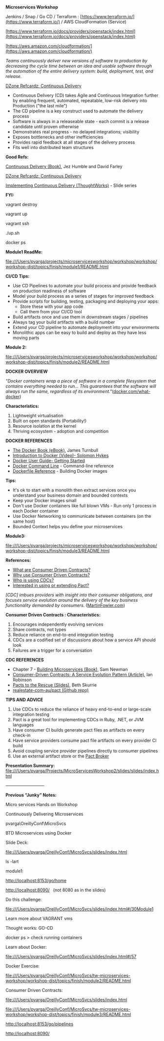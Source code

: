 
**Microservices Workshop**



Jenkins / Snap / Go CD / Terraform : [https://www.terraform.io/](https://www.terraform.io/) / AWS CloudFormation (Service)



[https://www.terraform.io/docs/providers/openstack/index.html](https://www.terraform.io/docs/providers/openstack/index.html)



[https://aws.amazon.com/cloudformation/](https://aws.amazon.com/cloudformation/)







*Teams continuously deliver new versions of software to production by decreasing the cycle time between an idea and usable software through the automation of the entire delivery system: build, deployment, test, and release.*

[DZone Refcardz: Continuous Delivery](http://refcardz.dzone.com/refcardz/continuous-delivery-patterns)



- Continuous Delivery (CD) takes Agile and Continuous Integration further by enabling frequent, automated, repeatable, low-risk delivery into Production ("the last mile")
- The CD pipeline is a key construct used to automate the delivery process
- Software is always in a releaseable state - each commit is a release candidate until proven otherwise
- Demonstrates real progress - no delayed integrations; visibility
- Exposes bottlenecks and other inefficiencies
- Provides rapid feedback at all stages of the delivery process
- Fits well into distributed team structures










**Good Refs:**

[Continuous Delivery (Book)](http://www.amazon.com/dp/0321601912), Jez Humble and David Farley

[DZone Refcardz: Continuous Delivery](http://refcardz.dzone.com/refcardz/continuous-delivery-patterns)

[Implementing Continuous Delivery (ThoughtWorks)](http://info.thoughtworks.com/putting-continuous-delivery-into-practice-slideshare.html?aliId=5510306) - Slide series



**FYI:**

vagrant destroy

vagrant up

vagrant ssh

./up.sh

docker ps



**Module1 ReadMe:**

[file:///Users/pvarga/projects/microservicesworkshop/workshop/workshop/workshop-dist/topics/finish/module1/README.html](file:///Users/pvarga/projects/microservicesworkshop/workshop/workshop/workshop-dist/topics/finish/module1/README.html)





**CI/CD Tips:**

- Use CD Pipelines to automate your build process and provide feedback on production readiness of software
- Model your build process as a series of stages for improved feedback
- Provide scripts for building, testing, packaging and deploying your apps:
    - Store these with your app code
    - Call them from your CI/CD tool
- Build artifacts once and use them in downstream stages / pipelines
- Always tag your build artifacts with a build number
- Extend your CD pipeline to automate deployment into your environments
- Monolithic apps can be easy to build and deploy as they have less moving parts






**Module 2:**

[file:///Users/pvarga/projects/microservicesworkshop/workshop/workshop/workshop-dist/topics/finish/module2/README.html](file:///Users/pvarga/projects/microservicesworkshop/workshop/workshop/workshop-dist/topics/finish/module2/README.html)





**DOCKER OVERVIEW**

*"Docker containers wrap a piece of software in a complete filesystem that contains everything needed to run... This guarantees that the software will always run the same, regardless of its environment."*([docker.com/what-docker](https://www.docker.com/what-docker))



**Characteristics:**

1. Lightweight virtualisation
2. Built on open standards (Portability!)
3. Resource isolation at the kernel
4. Thriving ecosystem - adoption and competition






**DOCKER REFERENCES**

- [The Docker Book (eBook)](http://www.dockerbook.com/), James Turnbull
- [Introduction to Docker (Video)](https://www.youtube.com/watch?v=Q5POuMHxW-0)[- Solomon Hykes](http://www.dockerbook.com/)
- [Docker User Guide](https://docs.docker.com/userguide/)[- Getting Started](http://www.dockerbook.com/)
- [Docker Command Line](http://docs.docker.com/reference/commandline/cli/) - Command-line reference
- [Dockerfile Reference](https://docs.docker.com/reference/builder/) - Building Docker images






**Tips:**

- It's ok to start with a monolith then extract services once you understand your business domain and bounded contexts
- Keep your Docker images small
- Don't use Docker containers like full blown VMs - Run only 1 process in each Docker container
- Use Docker Networking to communicate between containers (on the same host)
- Bounded Context helps you define your microservices






**Module3:**

[file:///Users/pvarga/projects/microservicesworkshop/workshop/workshop/workshop-dist/topics/finish/module3/README.html](file:///Users/pvarga/projects/microservicesworkshop/workshop/workshop/workshop-dist/topics/finish/module3/README.html)





**References:**

- [What are Consumer Driven Contracts?](http://martinfowler.com/articles/consumerDrivenContracts.html)
- [Why use Consumer Driven Contracts?](http://www.slideshare.net/ThoughtWorks/sam-newman-deployingandtestingmicroservices)
- [Who is using CDCs?](http://www.slideshare.net/bethesque/pact-39214472)
- [Interested in using or extending Pact?](https://github.com/realestate-com-au/pact)




*[CDC] imbues providers with insight into their consumer obligations, and focuses service evolution around the delivery of the key business functionality demanded by consumers.* ([MartinFowler.com](http://martinfowler.com/articles/consumerDrivenContracts.html))



**Consumer Driven Contracts : Characteristics:**

1. Encourages independently evolving services
2. Share contracts, not types
3. Reduce reliance on end-to-end integration testing
4. CDCs are a codified set of discussions about how a service API should look
5. Failures are a trigger for a conversation






**CDC REFERENCES**

- Chapter 7 - [Building Microservices (Book)](http://shop.oreilly.com/product/0636920033158.do), Sam Newman
- [Consumer-Driven Contracts: A Service Evolution Pattern (Article)](http://martinfowler.com/articles/consumerDrivenContracts.html), Ian Robinson
- [Pacts to the Rescue (Slides)](http://www.slideshare.net/bethesque/pact-39214472), Beth Skurrie
- [realestate-com-au/pact (Github repo)](https://github.com/realestate-com-au/pact)






**TIPS AND ADVICE**

1. Use CDCs to reduce the reliance of heavy end-to-end or large-scale integration testing
2. Pact is a great tool for implementing CDCs in Ruby, .NET, or JVM languages
3. Have consumer CI builds generate pact files as artifacts on every check-in
4. Have service providers consume pact file artifacts on every provider CI build
5. Avoid coupling service provider pipelines directly to consumer pipelines
6. Use an external artifact store or the [Pact Broker](https://github.com/bethesque/pact_broker)






**Presentation Summary:** [file:///Users/pvarga/Projects/MicroServicesWorkshop2/slides/slides/index.html](file:///Users/pvarga/Projects/MicroServicesWorkshop/slides/slides/index.html)





—————————



**Previous “Junky” Notes:**



Micro services Hands on Workshop



Continuously Delivering Microservices



pvarga\OreillyConf\MicroSvcs



BTD Microservices using Docker



Slide Deck:

[file:///Users/pvarga/OreillyConf/MicroSvcs/slides/index.html](file:///Users/pvarga/OreillyConf/MicroSvcs/slides/index.html)





ls -lart



module1:

[http://localhost:8153/go/home](http://localhost:8153/go/home)

[http://localhost:8090/](http://localhost:8090/)   (not 8080 as in the slides)





Do this challenge:

[file:///Users/pvarga/OreillyConf/MicroSvcs/slides/index.html#/30Module1](file:///Users/pvarga/OreillyConf/MicroSvcs/slides/index.html#/30Module1)



Learn more about VAGRANT vms



Thought works: GO-CD



docker ps &gt; check running containers



Learn about Docker:

[file:///Users/pvarga/OreillyConf/MicroSvcs/slides/index.html#/57](file:///Users/pvarga/OreillyConf/MicroSvcs/slides/index.html#/57)





Docker Exercise:

[file:///Users/pvarga/OreillyConf/MicroSvcs/tw-microservices-workshop/workshop-dist/topics/finish/module2/README.html](file:///Users/pvarga/OreillyConf/MicroSvcs/tw-microservices-workshop/workshop-dist/topics/finish/module2/README.html)





Consumer Driven Contracts:

[file:///Users/pvarga/OreillyConf/MicroSvcs/slides/index.html](file:///Users/pvarga/OreillyConf/MicroSvcs/slides/index.html)



[file:///Users/pvarga/OreillyConf/MicroSvcs/tw-microservices-workshop/workshop-dist/topics/finish/module3/README.html](file:///Users/pvarga/OreillyConf/MicroSvcs/tw-microservices-workshop/workshop-dist/topics/finish/module3/README.html)



[http://localhost:8153/go/pipelines](http://localhost:8153/go/pipelines)



[http://localhost:8090/](http://localhost:8090/)
